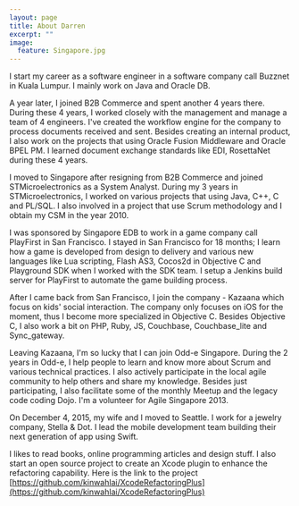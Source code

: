```yaml
---
layout: page
title: About Darren
excerpt: ""
image:
  feature: Singapore.jpg
---
```


I start my career as a software engineer in a software company call Buzznet in Kuala Lumpur. I mainly work on Java and Oracle DB.

A year later, I joined B2B Commerce and spent another 4 years there. During these 4 years, I worked closely with the management and manage a team of 4 engineers. I've created the workflow engine for the company to process documents received and sent. Besides creating an internal product, I also work on the projects that using Oracle Fusion Middleware and Oracle BPEL PM. I learned document exchange standards like EDI, RosettaNet during these 4 years.

I moved to Singapore after resigning from B2B Commerce and joined STMicroelectronics as a System Analyst. During my 3 years in STMicroelectronics, I worked on various projects that using Java, C++, C and PL/SQL. I also involved in a project that use Scrum methodology and I obtain my CSM in the year 2010.

I was sponsored by Singapore EDB to work in a game company call PlayFirst in San Francisco. I stayed in San Francisco for 18 months; I learn how a game is developed from design to delivery and various new languages like Lua scripting, Flash AS3, Cocos2d in Objective C and Playground SDK when I worked with the SDK team. I setup a Jenkins build server for PlayFirst to automate the game building process.

After I came back from San Francisco, I join the company - Kazaana which focus on kids' social interaction. The company only focuses on iOS for the moment, thus I become more specialized in Objective C. Besides Objective C, I also work a bit on PHP, Ruby, JS, Couchbase, Couchbase_lite and Sync_gateway.

Leaving Kazaana, I'm so lucky that I can join Odd-e Singapore. During the 2 years in Odd-e, I help people to learn and know more about Scrum and various technical practices. I also actively participate in the local agile community to help others and share my knowledge. Besides just participating, I also facilitate some of the monthly Meetup and the legacy code coding Dojo. I'm a volunteer for Agile Singapore 2013.

On December 4, 2015, my wife and I moved to Seattle. I work for a jewelry company, Stella & Dot. I lead the mobile development team building their next generation of app using Swift.

I likes to read books, online programming articles and design stuff. I also start an open source project to create an Xcode plugin to enhance the refactoring capability. Here is the link to the project [https://github.com/kinwahlai/XcodeRefactoringPlus](https://github.com/kinwahlai/XcodeRefactoringPlus)
